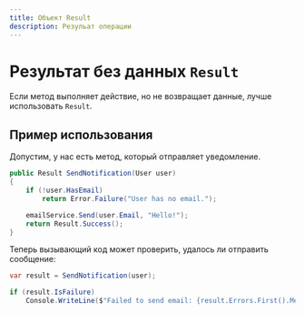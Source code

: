 ```yaml
---
title: Объект Result
description: Резульат операции
---
```


# Результат без данных `Result`

Если метод выполняет действие, но не возвращает данные, лучше использовать `Result`.  

## Пример использования

Допустим, у нас есть метод, который отправляет уведомление.  

```csharp
public Result SendNotification(User user)
{
    if (!user.HasEmail)
        return Error.Failure("User has no email.");

    emailService.Send(user.Email, "Hello!");
    return Result.Success();
}
```

Теперь вызывающий код может проверить, удалось ли отправить сообщение:  

```csharp
var result = SendNotification(user);

if (result.IsFailure)
    Console.WriteLine($"Failed to send email: {result.Errors.First().Message}");
```
